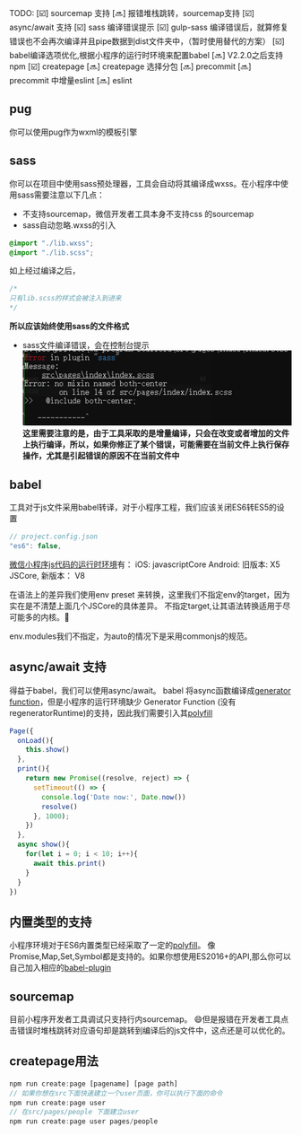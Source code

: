 
TODO:
[:ballot_box_with_check:] sourcemap 支持
[:soon:] 报错堆栈跳转，sourcemap支持
[:ballot_box_with_check:] async/await 支持
[:ballot_box_with_check:] sass 编译错误提示
[:ballot_box_with_check:] gulp-sass 编译错误后，就算修复错误也不会再次编译并且pipe数据到dist文件夹中，（暂时使用替代的方案）
[:ballot_box_with_check:] babel编译选项优化,根据小程序的运行时环境来配置babel
[:soon:] V2.2.0之后支持npm
[:ballot_box_with_check:] createpage
[:soon:] createpage 选择分包
[:soon:] precommit
[:soon:] precommit 中增量eslint
[:soon:] eslint

## pug
你可以使用pug作为wxml的模板引擎

## sass
你可以在项目中使用sass预处理器，工具会自动将其编译成wxss。在小程序中使用sass需要注意以下几点：
* 不支持sourcemap，微信开发者工具本身不支持css 的sourcemap
* sass自动忽略.wxss的引入
```css
@import "./lib.wxss";
@import "./lib.scss";
```
如上经过编译之后，
```css
/*
只有lib.scss的样式会被注入到进来
*/
```

**所以应该始终使用sass的文件格式**
* sass文件编译错误，会在控制台提示
![编译错误](./doc/images/sass-errpr.png)
**这里需要注意的是，由于工具采取的是增量编译，只会在改变或者增加的文件上执行编译，所以，如果你修正了某个错误，可能需要在当前文件上执行保存操作，尤其是引起错误的原因不在当前文件中**

## babel
工具对于js文件采用babel转译，对于小程序工程，我们应该关闭ES6转ES5的设置
```javascript
// project.config.json
"es6": false,
```

[微信小程序js代码的运行时环境](https://developers.weixin.qq.com/miniprogram/dev/framework/details.html)有：
iOS: javascriptCore
Android: 旧版本: X5 JSCore, 新版本： V8

在语法上的差异我们使用env preset 来转换，这里我们不指定env的target，因为实在是不清楚上面几个JSCore的具体差异。
不指定target,让其语法转换适用于尽可能多的内核。:herb:

env.modules我们不指定，为auto的情况下是采用commonjs的规范。

## async/await 支持
得益于babel，我们可以使用async/await。
babel 将async函数编译成[generator function](https://developer.mozilla.org/zh-CN/docs/Web/JavaScript/Reference/Global_Objects/Generator)，但是小程序的运行环境缺少
Generator Function (没有regeneratorRuntime)的支持，因此我们需要引入其[polyfill](https://github.com/facebook/regenerator)
```javascript
Page({
  onLoad(){
    this.show()
  },
  print(){
    return new Promise((resolve, reject) => {
      setTimeout(() => {
        console.log('Date now:', Date.now())
        resolve()
      }, 1000);
    })
  },
  async show(){
    for(let i = 0; i < 10; i++){
      await this.print()
    }
  }
})
```

## 内置类型的支持
小程序环境对于ES6内置类型已经采取了一定的[polyfill](https://developers.weixin.qq.com/miniprogram/dev/guide/runtime/js-support.html)。
像Promise,Map,Set,Symbol都是支持的。如果你想使用ES2016+的API,那么你可以自己加入相应的[babel-plugin](https://babeljs.io/docs/en/plugins)

## sourcemap
目前小程序开发者工具调试只支持行内sourcemap。
:smile:但是报错在开发者工具点击错误时堆栈跳转对应语句却是跳转到编译后的js文件中，这点还是可以优化的。

## createpage用法
```javascript
npm run create:page [pagename] [page path]
// 如果你想在src下面快速建立一个user页面，你可以执行下面的命令
npm run create:page user
// 在src/pages/people 下面建立user
npm run create:page user pages/people
```




